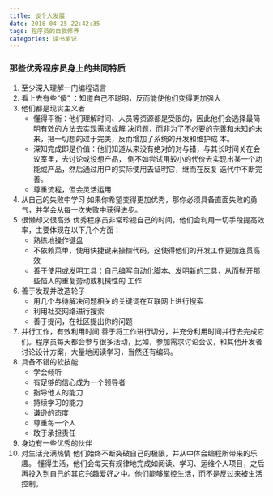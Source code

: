 ```yaml
---
title: 谈个人发展
date: 2018-04-25 22:42:35
tags: 程序员的自我修养
categories: 读书笔记
---
```

### 那些优秀程序员身上的共同特质
1. 至少深入理解一门编程语言
2. 看上去有些“傻” ：知道自己不聪明，反而能使他们变得更加强大
3. 他们都是现实主义者
    - 懂得平衡：他们理解时间、人员等资源都是受限的，因此他们会选择最简明有效的方法去实现需求或解   决问题，而非为了不必要的完善和未知的未来，把一切想的过于完美，反而增加了系统的开发和维护成   本。
    - 深知完成即是价值：他们知道从来没有绝对的对与错，与其长时间关在会议室里，去讨论或设想产品，   倒不如尝试用较小的代价去实现出某一个功能或产品，然后通过用户的实际使用去证明它，继而在反复   迭代中不断完善。
    - 尊重流程，但会灵活运用
4. 从自己的失败中学习
如果你希望变得更加优秀，那你必须具备直面失败的勇气，并学会从每一次失败中获得进步。
5. 很懒却又很高效
优秀程序员非常珍视自己的时间，他们会利用一切手段提高效率，主要体现在以下几个方面：
    - 熟练地操作键盘
    - 不依赖菜单，使用快捷键来操控代码，这使得他们的开发工作更加连贯高效
    - 善于使用或发明工具：自己编写自动化脚本、发明新的工具，从而抛开那些恼人的重复劳动或机械性的   工作
6. 善于发现并改造轮子
    - 用几个与待解决问题相关的关键词在互联网上进行搜索
    - 利用社交网络进行搜索
    - 善于提问，在社区提出你的问题
7. 并行工作，有效利用时间
善于将工作进行切分，并充分利用时间并行去完成它们。程序员每天都会参与很多活动，比如，参加需求讨论会议，和其他开发者讨论设计方案，大量地阅读学习，当然还有编码。
8. 具备不错的软技能
    - 学会倾听
    - 有足够的信心成为一个领导者
    - 指导他人的能力
    - 持续学习的能力
    - 谦逊的态度
    - 尊重每一个人
    - 敢于承担责任
9. 身边有一些优秀的伙伴
10. 对生活充满热情
他们始终不断突破自己的极限，并从中体会编程所带来的乐趣。
懂得生活，他们会每天有规律地完成如阅读、学习、运维个人项目，之后再投入到自己的其它兴趣爱好之中。他们能够掌控生活，而不是反过来被生活控制。
